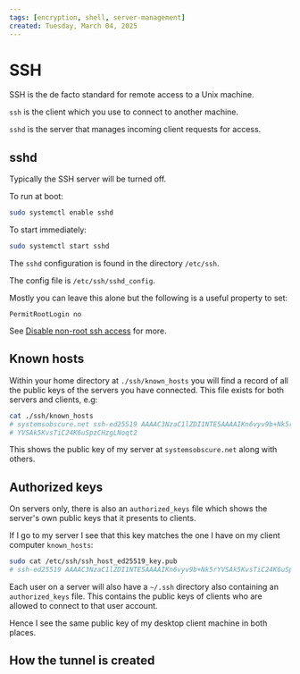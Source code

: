 ```yaml
---
tags: [encryption, shell, server-management]
created: Tuesday, March 04, 2025
---
```


# SSH

SSH is the de facto standard for remote access to a Unix machine.

`ssh` is the client which you use to connect to another machine.

`sshd` is the server that manages incoming client requests for access.

## sshd

Typically the SSH server will be turned off.

To run at boot:

```sh
sudo systemctl enable sshd
```

To start immediately:

```sh
sudo systemctl start sshd
```

The `sshd` configuration is found in the directory `/etc/ssh`.

The config file is `/etc/ssh/sshd_config`.

Mostly you can leave this alone but the following is a useful property to set:

```
PermitRootLogin no
```

See [Disable non-root ssh access](Disable_non-root_ssh_access.md) for more.

## Known hosts

Within your home directory at `./ssh/known_hosts` you will find a record of all
the public keys of the servers you have connected. This file exists for both
servers and clients, e.g:

```sh
cat ./ssh/known_hosts
# systemsobscure.net ssh-ed25519 AAAAC3NzaC1lZDI1NTE5AAAAIKn6vyv9b+Nk5r
# YVSAk5KvsTiC24K6uSpzCHzgLNoqt2
```

This shows the public key of my server at `systemsobscure.net` along with
others.

## Authorized keys

On servers only, there is also an `authorized_keys` file which shows the
server's own public keys that it presents to clients.

If I go to my server I see that this key matches the one I have on my client
computer `known_hosts`:

```sh
sudo cat /etc/ssh/ssh_host_ed25519_key.pub
# ssh-ed25519 AAAAC3NzaC1lZDI1NTE5AAAAIKn6vyv9b+Nk5rYVSAk5KvsTiC24K6uSpzCHzgLNoqt2 root@self-host-server

```

Each user on a server will also have a `~/.ssh` directory also containing an
`authorized_keys` file. This contains the public keys of clients who are allowed
to connect to that user account.

Hence I see the same public key of my desktop client machine in both places.

## How the tunnel is created
